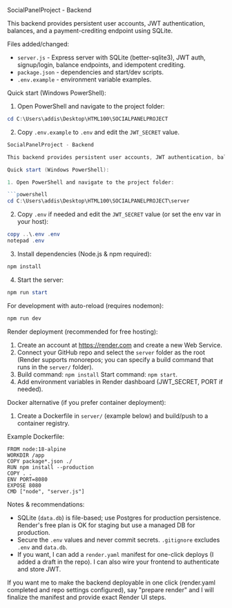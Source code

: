 SocialPanelProject - Backend

This backend provides persistent user accounts, JWT authentication, balances, and a payment-crediting endpoint using SQLite.

Files added/changed:
- `server.js` - Express server with SQLite (better-sqlite3), JWT auth, signup/login, balance endpoints, and idempotent crediting.
- `package.json` - dependencies and start/dev scripts.
- `.env.example` - environment variable examples.

Quick start (Windows PowerShell):

1. Open PowerShell and navigate to the project folder:

```powershell
cd C:\Users\addis\Desktop\HTML100\SOCIALPANELPROJECT
```

2. Copy `.env.example` to `.env` and edit the `JWT_SECRET` value.

```powershell
SocialPanelProject - Backend

This backend provides persistent user accounts, JWT authentication, balances, and a payment-crediting endpoint using SQLite. It is designed to run as a standalone Node service (e.g., on Render).

Quick start (Windows PowerShell):

1. Open PowerShell and navigate to the project folder:

```powershell
cd C:\Users\addis\Desktop\HTML100\SOCIALPANELPROJECT\server
```

2. Copy `.env` if needed and edit the `JWT_SECRET` value (or set the env var in your host):

```powershell
copy ..\.env .env
notepad .env
```

3. Install dependencies (Node.js & npm required):

```powershell
npm install
```

4. Start the server:

```powershell
npm run start
```

For development with auto-reload (requires nodemon):

```powershell
npm run dev
```

Render deployment (recommended for free hosting):
1. Create an account at https://render.com and create a new Web Service.
2. Connect your GitHub repo and select the `server` folder as the root (Render supports monorepos; you can specify a build command that runs in the `server/` folder).
3. Build command: `npm install`  Start command: `npm start`.
4. Add environment variables in Render dashboard (JWT_SECRET, PORT if needed).

Docker alternative (if you prefer container deployment):
1. Create a Dockerfile in `server/` (example below) and build/push to a container registry.

Example Dockerfile:
```
FROM node:18-alpine
WORKDIR /app
COPY package*.json ./
RUN npm install --production
COPY . .
ENV PORT=8080
EXPOSE 8080
CMD ["node", "server.js"]
```

Notes & recommendations:
- SQLite (`data.db`) is file-based; use Postgres for production persistence. Render's free plan is OK for staging but use a managed DB for production.
- Secure the `.env` values and never commit secrets. `.gitignore` excludes `.env` and `data.db`.
- If you want, I can add a `render.yaml` manifest for one-click deploys (I added a draft in the repo). I can also wire your frontend to authenticate and store JWT.

If you want me to make the backend deployable in one click (render.yaml completed and repo settings configured), say "prepare render" and I will finalize the manifest and provide exact Render UI steps.
